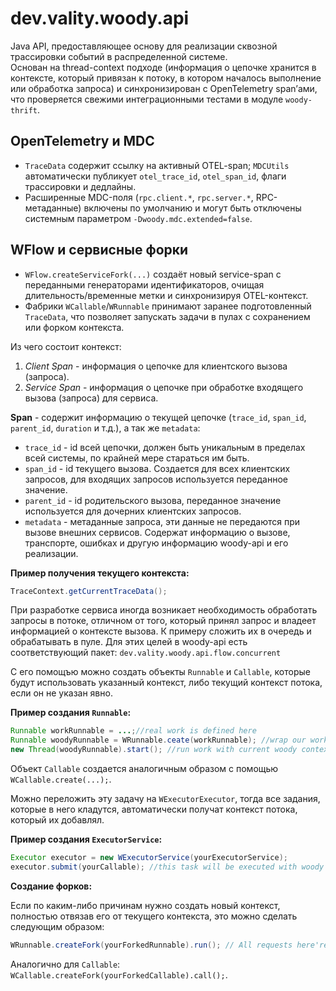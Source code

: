 # dev.vality.woody.api

Java API, предоставляющее основу для реализации сквозной трассировки событий в распределенной системе.  
Основан на thread-context подходе (информация о цепочке хранится в контексте, который привязан к потоку, в котором началось выполнение или обработка запроса) и синхронизирован с OpenTelemetry span’ами, что проверяется свежими интеграционными тестами в модуле `woody-thrift`.

## OpenTelemetry и MDC

- `TraceData` содержит ссылку на активный OTEL-span; `MDCUtils` автоматически
  публикует `otel_trace_id`, `otel_span_id`, флаги трассировки и дедлайны.
- Расширенные MDC-поля (`rpc.client.*`, `rpc.server.*`, RPC-метаданные)
  включены по умолчанию и могут быть отключены системным параметром
  `-Dwoody.mdc.extended=false`.

## WFlow и сервисные форки

- `WFlow.createServiceFork(...)` создаёт новый service-span с переданными
  генераторами идентификаторов, очищая длительность/временные метки и
  синхронизируя OTEL-контекст.
- Фабрики `WCallable`/`WRunnable` принимают заранее подготовленный `TraceData`,
  что позволяет запускать задачи в пулах с сохранением или форком контекста.

Из чего состоит контекст:

1. *Client Span* - информация о цепочке для клиентского вызова (запроса).
2. *Service Span* - информация о цепочке при обработке входящего вызова (запроса) для сервиса.

__Span__ - содержит информацию о текущей цепочке (`trace_id`,  `span_id`, `parent_id`, `duration` и т.д.), а так же `metadata`:


- `trace_id` - id всей цепочки, должен быть уникальным в пределах всей системы, по крайней мере стараться им быть.
-  `span_id` - id текущего вызова. Создается для всех клиентских запросов, для входящих запросов используется переданное значение.
-  `parent_id` - id родительского вызова, переданное значение используется для дочерних клиентских запросов.
-  `metadata` - метаданные запроса, эти данные не передаются при вызове внешних сервисов. Содержат информацию о вызове, транспорте, ошибках и другую информацию woody-api и его реализации.

__Пример получения текущего контекста:__

```java
TraceContext.getCurrentTraceData(); 
``` 

При разработке сервиса иногда возникает необходимость обработать  запросы в потоке, отличном от того, который принял запрос и владеет информацией о контексте вызова. К примеру сложить их в очередь и обрабатывать в пуле. Для этих целей в woody-api есть соответствующий пакет:
 `dev.vality.woody.api.flow.concurrent`
 
 С его помощъю можно создать объекты `Runnable` и `Callable`, которые будут использовать указанный контекст, либо текущий контекст потока, если он не указан явно.
 
 __Пример создания `Runnable`:__
 
 ```java
 Runnable workRunnable = ...;//real work is defined here
 Runnable woodyRunnable = WRunnable.ceate(workRunnable); //wrap our work in woody context
 new Thread(woodyRunnable).start(); //run work with current woody context in other thread
 ``` 
Объект `Callable` создается аналогичным образом с помощью `WCallable.create(...);`.

 Можно переложить эту задачу на `WExecutorExecutor`, тогда все задания, которые в него кладутся, автоматически получат контекст потока, который их добавлял.  
 
__Пример создания `ExecutorService`:__
 
```java
Executor executor = new WExecutorService(yourExecutorService);
executor.submit(yourCallable); //this task will be executed with woody context of current thread.
```

__Создание форков:__

Если по каким-либо причинам нужно создать новый контекст, полностью отвязав его от текущего контекста, это можно сделать следующим образом:

```java
WRunnable.createFork(yourForkedRunnable).run(); // All requests here're root requests
```
	
Аналогично для `Callable`:  
`WCallable.createFork(yourForkedCallable).call();`.